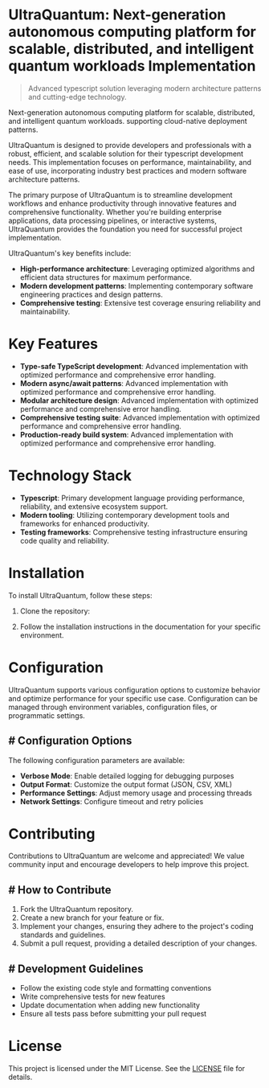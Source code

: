 <!-- fallback_UltraQuantum_20250802090317_33046 -->

# UltraQuantum: Next-generation autonomous computing platform for scalable, distributed, and intelligent quantum workloads Implementation
> Advanced typescript solution leveraging modern architecture patterns and cutting-edge technology.

Next-generation autonomous computing platform for scalable, distributed, and intelligent quantum workloads. supporting cloud-native deployment patterns.

UltraQuantum is designed to provide developers and professionals with a robust, efficient, and scalable solution for their typescript development needs. This implementation focuses on performance, maintainability, and ease of use, incorporating industry best practices and modern software architecture patterns.

The primary purpose of UltraQuantum is to streamline development workflows and enhance productivity through innovative features and comprehensive functionality. Whether you're building enterprise applications, data processing pipelines, or interactive systems, UltraQuantum provides the foundation you need for successful project implementation.

UltraQuantum's key benefits include:

* **High-performance architecture**: Leveraging optimized algorithms and efficient data structures for maximum performance.
* **Modern development patterns**: Implementing contemporary software engineering practices and design patterns.
* **Comprehensive testing**: Extensive test coverage ensuring reliability and maintainability.

# Key Features

* **Type-safe TypeScript development**: Advanced implementation with optimized performance and comprehensive error handling.
* **Modern async/await patterns**: Advanced implementation with optimized performance and comprehensive error handling.
* **Modular architecture design**: Advanced implementation with optimized performance and comprehensive error handling.
* **Comprehensive testing suite**: Advanced implementation with optimized performance and comprehensive error handling.
* **Production-ready build system**: Advanced implementation with optimized performance and comprehensive error handling.

# Technology Stack

* **Typescript**: Primary development language providing performance, reliability, and extensive ecosystem support.
* **Modern tooling**: Utilizing contemporary development tools and frameworks for enhanced productivity.
* **Testing frameworks**: Comprehensive testing infrastructure ensuring code quality and reliability.

# Installation

To install UltraQuantum, follow these steps:

1. Clone the repository:


2. Follow the installation instructions in the documentation for your specific environment.

# Configuration

UltraQuantum supports various configuration options to customize behavior and optimize performance for your specific use case. Configuration can be managed through environment variables, configuration files, or programmatic settings.

## # Configuration Options

The following configuration parameters are available:

* **Verbose Mode**: Enable detailed logging for debugging purposes
* **Output Format**: Customize the output format (JSON, CSV, XML)
* **Performance Settings**: Adjust memory usage and processing threads
* **Network Settings**: Configure timeout and retry policies

# Contributing

Contributions to UltraQuantum are welcome and appreciated! We value community input and encourage developers to help improve this project.

## # How to Contribute

1. Fork the UltraQuantum repository.
2. Create a new branch for your feature or fix.
3. Implement your changes, ensuring they adhere to the project's coding standards and guidelines.
4. Submit a pull request, providing a detailed description of your changes.

## # Development Guidelines

* Follow the existing code style and formatting conventions
* Write comprehensive tests for new features
* Update documentation when adding new functionality
* Ensure all tests pass before submitting your pull request

# License

This project is licensed under the MIT License. See the [LICENSE](https://github.com/Muramatsuu/UltraQuantum/blob/main/LICENSE) file for details.
